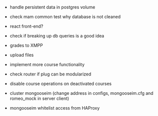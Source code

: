 
- handle persistent data in postgres volume
- check mam common test why database is not cleaned
- react front-end?

- check if breaking up db queries is a good idea
- grades to XMPP
- upload files
- implement more course functionality
- check router if plug can be modularized

- disable course operations on deactivated courses

- cluster mongooseim (change address in configs, mongooseim.cfg and romeo_mock in server client)
- mongooseim whitelist access from HAProxy
